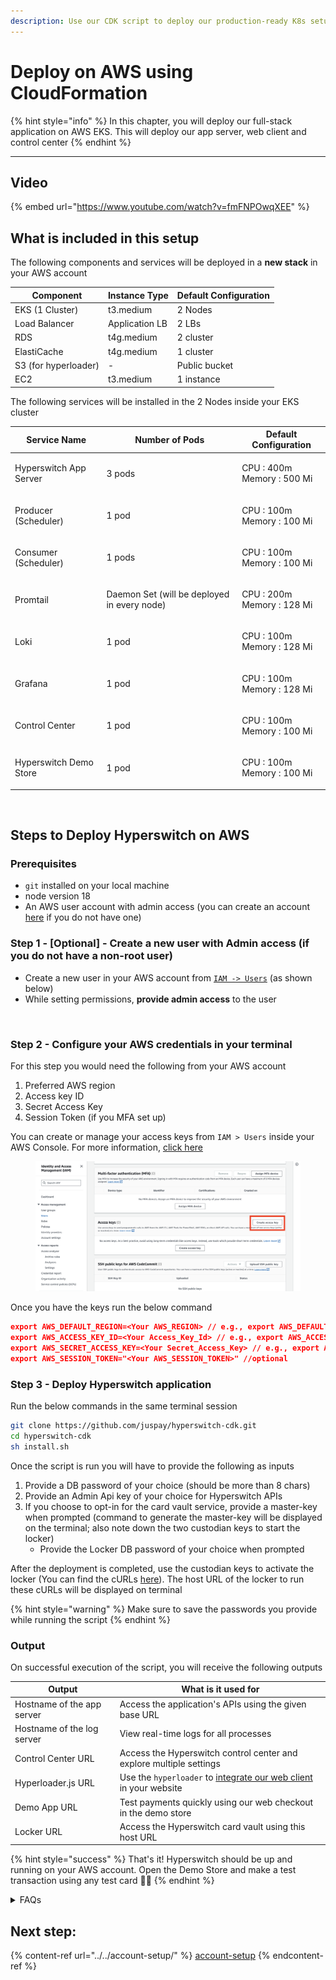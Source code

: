 ```yaml
---
description: Use our CDK script to deploy our production-ready K8s setup inside your stack
---
```


# Deploy on AWS using CloudFormation

{% hint style="info" %}
In this chapter, you will deploy our full-stack application on AWS EKS. This will deploy our app server, web client and control center
{% endhint %}

***

## Video

{% embed url="https://www.youtube.com/watch?v=fmFNPOwqXEE" %}

## What is included in this setup

The following components and services will be deployed in a **new stack** in your AWS account

| Component            | Instance Type  | Default Configuration |
| -------------------- | -------------- | --------------------- |
| EKS (1 Cluster)      | t3.medium      | 2 Nodes               |
| Load Balancer        | Application LB | 2 LBs                 |
| RDS                  | t4g.medium     | 2 cluster             |
| ElastiCache          | t4g.medium     | 1 cluster             |
| S3 (for hyperloader) | -              | Public bucket         |
| EC2                  | t3.medium      | 1 instance            |

The following services will be installed in the 2 Nodes inside your EKS cluster

| Service Name           | Number of Pods                              | Default Configuration                |
| ---------------------- | ------------------------------------------- | ------------------------------------ |
| Hyperswitch App Server | 3 pods                                      | <p>CPU : 400m<br>Memory : 500 Mi</p> |
| Producer (Scheduler)   | 1 pod                                       | <p>CPU : 100m<br>Memory : 100 Mi</p> |
| Consumer (Scheduler)   | 1 pods                                      | <p>CPU : 100m<br>Memory : 100 Mi</p> |
| Promtail               | Daemon Set (will be deployed in every node) | <p>CPU : 200m<br>Memory : 128 Mi</p> |
| Loki                   | 1 pod                                       | <p>CPU : 100m<br>Memory : 128 Mi</p> |
| Grafana                | 1 pod                                       | <p>CPU : 100m<br>Memory : 128 Mi</p> |
| Control Center         | 1 pod                                       | <p>CPU : 100m<br>Memory : 100 Mi</p> |
| Hyperswitch Demo Store | 1 pod                                       | <p>CPU : 100m<br>Memory : 100 Mi</p> |



<figure><img src="../../../.gitbook/assets/K8S Helm Charts (13).png" alt=""><figcaption></figcaption></figure>

## Steps to Deploy Hyperswitch on AWS

### **Prerequisites**

* `git` installed on your local machine
* node version 18
* An AWS user account with admin access (you can create an account [here](https://portal.aws.amazon.com/gp/aws/developer/registration/index.html?refid=em\_127222) if you do not have one)

### Step 1 - \[Optional] - Create a new user with Admin access (if you do not have a non-root user)

* Create a new user in your AWS account from [`IAM -> Users`](https://us-east-1.console.aws.amazon.com/iam/home?region=us-east-2#/users) (as shown below)
* While setting permissions, **provide admin access** to the user

<figure><img src="../../../.gitbook/assets/aws user (1).gif" alt=""><figcaption></figcaption></figure>

### Step 2 - Configure your AWS credentials in your terminal

For this step you would need the following from your AWS account

1. Preferred AWS region
2. Access key ID
3. Secret Access Key
4. Session Token (if you MFA set up)

You can create or manage your access keys from `IAM > Users` inside your AWS Console. For more information, [click here](https://docs.aws.amazon.com/IAM/latest/UserGuide/id\_credentials\_access-keys.html#Using\_CreateAccessKey)

<figure><img src="../../../.gitbook/assets/Screenshot 2023-11-02 at 5.48.06 PM.png" alt=""><figcaption></figcaption></figure>

Once you have the keys run the below command

```json
export AWS_DEFAULT_REGION=<Your AWS_REGION> // e.g., export AWS_DEFAULT_REGION=us-east-2
export AWS_ACCESS_KEY_ID=<Your Access_Key_Id> // e.g., export AWS_ACCESS_KEY_ID=AKIAIOSFODNN7EXAMPLE
export AWS_SECRET_ACCESS_KEY=<Your Secret_Access_Key> // e.g., export AWS_SECRET_ACCESS_KEY=wJalrXUtnFEMI/K7MDENG/bPxRfiCYEXAMPLEKEY
export AWS_SESSION_TOKEN="<Your AWS_SESSION_TOKEN>" //optional
```

### Step 3 - Deploy Hyperswitch application

Run the below commands in the same terminal session

```bash
git clone https://github.com/juspay/hyperswitch-cdk.git
cd hyperswitch-cdk
sh install.sh
```

Once the script is run you will have to provide the following as inputs

1. Provide a DB password of your choice (should be more than 8 chars)
2. Provide an Admin Api key of your choice for Hyperswitch APIs&#x20;
3. If you choose to opt-in for the card vault service, provide a master-key when prompted (command to generate the master-key will be displayed on the terminal; also note down the two custodian keys to start the locker)
   * Provide the Locker DB password of your choice when prompted

After the deployment is completed, use the custodian keys to activate the locker (You can find the cURLs [here](https://api-reference.hyperswitch.io/api-reference/key-custodian/unlock-the-locker)). The host URL of the locker to run these cURLs will be displayed on terminal

{% hint style="warning" %}
Make sure to save the passwords you provide while running the script
{% endhint %}

### Output

On successful execution of the script, you will receive the following outputs

| Output                      | What is it used for                                                                                                                                         |
| --------------------------- | ----------------------------------------------------------------------------------------------------------------------------------------------------------- |
| Hostname of the app server  | Access the application's APIs using the given base URL                                                                                                      |
| Hostname of the log server  | View real-time logs for all processes                                                                                                                       |
| Control Center URL          | Access the Hyperswitch control center and explore multiple settings                                                                                         |
| Hyperloader.js URL          | Use the `hyperloader` to [integrate our web client](../component-wise-deployment/deploy-web-client/integrate-web-client-on-your-web-app.md) in your website |
| Demo App URL                | Test payments quickly using our web checkout in the demo store                                                                                              |
| Locker URL                  | Access the Hyperswitch card vault using this host URL                                                                                                       |

{% hint style="success" %}
That's it! Hyperswitch should be up and running on your AWS account. Open the Demo Store and make a test transaction using any test card :tada::tada:
{% endhint %}

<details>

<summary>FAQs</summary>

1. **Why use AWS EKS for deploying Hyperswitch?** AWS Elastic Kubernetes Service (EKS) provides a managed Kubernetes cluster, ensuring high availability and scalability for Hyperswitch.
2. **How do I deploy Hyperswitch on EKS using Helm charts?** You can deploy Hyperswitch on EKS by following our Helm chart documentation, which provides step-by-step instructions.
3. **What versions of EKS are supported for deploying Hyperswitch?** Hyperswitch supports all versions of EKS that are officially provided by AWS.
4. **Can I use my existing RDS instance for the database with Hyperswitch?** Yes, you can configure Hyperswitch to use your existing RDS instance as the database.
5. **What database engines are supported for RDS when using Hyperswitch?** Hyperswitch supports various database engines, including PostgreSQL, MySQL, SQL Server, and Oracle, depending on your requirements.
6. **How do I configure RDS with Hyperswitch using Helm charts?** Our Helm chart documentation provides detailed instructions for setting up RDS as the database for Hyperswitch.
7. **Do I need to make any specific configurations in RDS for Hyperswitch to work optimally?** Yes, you may need to configure database parameters such as connection limits and database user credentials. Consult the documentation for details.
8. **Can I use Amazon Elastic Cache (Redis) as a caching layer with Hyperswitch?** Yes, you can configure Hyperswitch to use Amazon Elastic Cache (Redis) for caching purposes, which can improve performance.
9. **What Redis configurations are recommended for optimal performance with Hyperswitch?** The recommended Redis configurations can vary based on your workload, but you should typically configure Redis to use the appropriate instance type and set the eviction policies correctly.
10. **How can I scale Hyperswitch on EKS to handle increased traffic?** You can scale Hyperswitch by adjusting the number of pods in the deployment or using Kubernetes' Horizontal Pod Autoscaling based on resource utilization.
11. **How can I monitor the performance and health of Hyperswitch on EKS?** You can Use AWS CloudWatch, Prometheus, or other monitoring solutions to track performance metrics and set up alerts. Refer [our guide](../../going-live/monitoring.md) for more information
12. **Is there a recommended backup and disaster recovery strategy for Hyperswitch and associated AWS resources?** Yes, it's essential to implement regular backups for RDS and have a disaster recovery plan in place. AWS provides tools and services for this purpose.
13. **Are there any specific security considerations when deploying Hyperswitch on AWS EKS?** You should follow our [best practices](../../going-live/security.md) for securing your EKS cluster and your Hyperswitch application, including network policies, IAM roles, and encryption.
14. **How do I upgrade Hyperswitch and its dependencies on EKS?** Please refer to the [Updates](../../going-live/updates.md) section for more details
15. **What do I do if I encounter issues during the deployment process?** If you encounter issues, consult the troubleshooting section of the documentation or [reach out to our support team](https://hyperswitch.io/contact) for assistance.
16. **Where can I find further documentation on Hyperswitch?** You can find additional documentation, tutorials, and support resources on our website and in our api docs.

</details>

## Next step:

{% content-ref url="../../account-setup/" %}
[account-setup](../../account-setup/)
{% endcontent-ref %}
